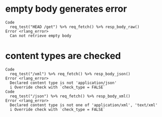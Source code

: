 # empty body generates error

    Code
      req_test("HEAD /get") %>% req_fetch() %>% resp_body_raw()
    Error <rlang_error>
      Can not retrieve empty body

# content types are checked

    Code
      req_test("/xml") %>% req_fetch() %>% resp_body_json()
    Error <rlang_error>
      Declared content type is not 'application/json'
      i Override check with `check_type = FALSE`
    Code
      req_test("/json") %>% req_fetch() %>% resp_body_xml()
    Error <rlang_error>
      Declared content type is not one of 'application/xml', 'text/xml'
      i Override check with `check_type = FALSE`

